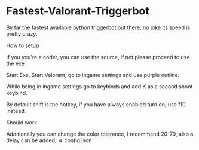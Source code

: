 # Fastest-Valorant-Triggerbot
By far the fastest available python triggerbot out there, no joke its speed is pretty crazy.

How to setup

If you you're a coder, you can use the source, if not please proceed to use the exe.

Start Exe, Start Valorant, go to ingame settings and use purple outline.

While being in ingame settings go to keybinds and add K as a second shoot keybind.

By default shift is the hotkey, if you have always enabled turn on, use f10 instead.

Should work

Additionally you can change the color tolerance, I recommend 20-70, also a delay can be added, => config.json
